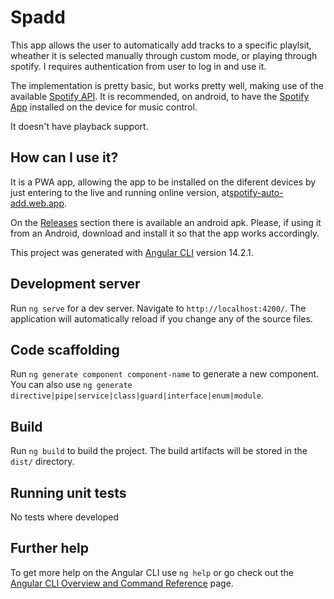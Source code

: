 # Spadd

This app allows the user to automatically add tracks to a specific playlsit, wheather it is selected manually through custom mode, or playing through spotify. I requires authentication from user to log in and use it. 

The implementation is pretty basic, but works pretty well, making use of the available [Spotify API](https://developer.spotify.com/documentation/web-api/). It is recommended, on android, to have the [Spotify App](https://play.google.com/store/apps/details?id=com.spotify.music&gl=US) installed on the device for music control.

It doesn't have playback support. 

## How can I use it?

It is a PWA app, allowing the app to be installed on the diferent devices by just entering to the live and running online version, at[spotify-auto-add.web.app](https://spotify-auto-add.web.app/).

On the [Releases](https://github.com/darksapra/auto-adder-spotify/releases) section there is available an android apk. Please, if using it from an Android, download and install it so that the app works accordingly. 


This project was generated with [Angular CLI](https://github.com/angular/angular-cli) version 14.2.1.

## Development server

Run `ng serve` for a dev server. Navigate to `http://localhost:4200/`. The application will automatically reload if you change any of the source files.

## Code scaffolding

Run `ng generate component component-name` to generate a new component. You can also use `ng generate directive|pipe|service|class|guard|interface|enum|module`.

## Build

Run `ng build` to build the project. The build artifacts will be stored in the `dist/` directory.

## Running unit tests

No tests where developed

## Further help

To get more help on the Angular CLI use `ng help` or go check out the [Angular CLI Overview and Command Reference](https://angular.io/cli) page.
